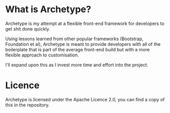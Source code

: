 What is Archetype?
=====================
Archetype is my attempt at a flexible front-end framework for developers to get shit done quickly.

Using lessons learned from other popular frameworks (Bootstrap, Foundation et al), Archetype is meant to provide developers with all of the boilerplate that is part of the average front-end build but with a more flexible approach to customisation.

I'll expand upon this as I invest more time and effort into the project.

Licence
==========
Archetype is licensed under the Apache Licence 2.0, you can find a copy of this in the repository.